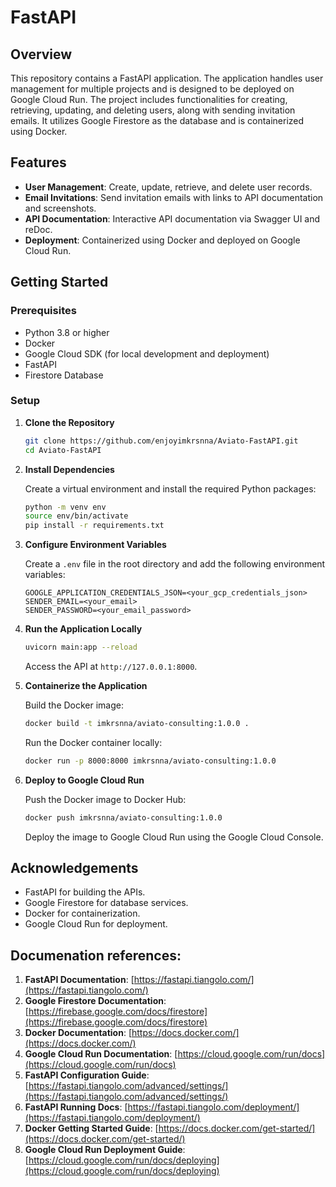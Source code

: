 # FastAPI

## Overview

This repository contains a FastAPI application. The application handles user management for multiple projects and is designed to be deployed on Google Cloud Run. The project includes functionalities for creating, retrieving, updating, and deleting users, along with sending invitation emails. It utilizes Google Firestore as the database and is containerized using Docker.

## Features

- **User Management**: Create, update, retrieve, and delete user records.
- **Email Invitations**: Send invitation emails with links to API documentation and screenshots.
- **API Documentation**: Interactive API documentation via Swagger UI and reDoc.
- **Deployment**: Containerized using Docker and deployed on Google Cloud Run.

## Getting Started

### Prerequisites

- Python 3.8 or higher
- Docker
- Google Cloud SDK (for local development and deployment)
- FastAPI
- Firestore Database

### Setup

1. **Clone the Repository**

    ```bash
    git clone https://github.com/enjoyimkrsnna/Aviato-FastAPI.git
    cd Aviato-FastAPI
    ```

2. **Install Dependencies**

    Create a virtual environment and install the required Python packages:

    ```bash
    python -m venv env
    source env/bin/activate
    pip install -r requirements.txt
    ```

3. **Configure Environment Variables**

    Create a `.env` file in the root directory and add the following environment variables:

    ```env
    GOOGLE_APPLICATION_CREDENTIALS_JSON=<your_gcp_credentials_json>
    SENDER_EMAIL=<your_email>
    SENDER_PASSWORD=<your_email_password>
    ```

4. **Run the Application Locally**

    ```bash
    uvicorn main:app --reload
    ```

    Access the API at `http://127.0.0.1:8000`.

5. **Containerize the Application**

    Build the Docker image:

    ```bash
    docker build -t imkrsnna/aviato-consulting:1.0.0 .
    ```

    Run the Docker container locally:

    ```bash
    docker run -p 8000:8000 imkrsnna/aviato-consulting:1.0.0
    ```

6. **Deploy to Google Cloud Run**

    Push the Docker image to Docker Hub:

    ```bash
    docker push imkrsnna/aviato-consulting:1.0.0
    ```

    Deploy the image to Google Cloud Run using the Google Cloud Console.

## Acknowledgements

- FastAPI for building the APIs.
- Google Firestore for database services.
- Docker for containerization.
- Google Cloud Run for deployment.

## Documenation references:

1. **FastAPI Documentation**: [https://fastapi.tiangolo.com/](https://fastapi.tiangolo.com/)
2. **Google Firestore Documentation**: [https://firebase.google.com/docs/firestore](https://firebase.google.com/docs/firestore)
3. **Docker Documentation**: [https://docs.docker.com/](https://docs.docker.com/)
4. **Google Cloud Run Documentation**: [https://cloud.google.com/run/docs](https://cloud.google.com/run/docs)
5. **FastAPI Configuration Guide**: [https://fastapi.tiangolo.com/advanced/settings/](https://fastapi.tiangolo.com/advanced/settings/)
6. **FastAPI Running Docs**: [https://fastapi.tiangolo.com/deployment/](https://fastapi.tiangolo.com/deployment/)
7. **Docker Getting Started Guide**: [https://docs.docker.com/get-started/](https://docs.docker.com/get-started/)
8. **Google Cloud Run Deployment Guide**: [https://cloud.google.com/run/docs/deploying](https://cloud.google.com/run/docs/deploying)
